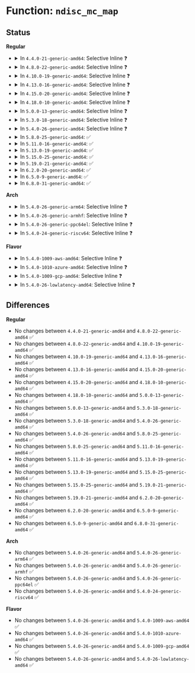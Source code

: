 # Function: <code>ndisc_mc_map</code>

## Status
<b>Regular</b>
<ul>
<li>
<details>
<summary>In <code>4.4.0-21-generic-amd64</code>: Selective Inline ❓</summary>

```c
int ndisc_mc_map(const struct in6_addr * addr, char * buf, struct net_device * dev, int dir)
```

```json
{
  "name": "ndisc_mc_map",
  "collision_type": "Unique Global",
  "inline_type": "Selective",
  "funcs": [
    {
      "addr": 18446744071587096144,
      "name": "ndisc_mc_map",
      "external": true,
      "loc": "net/ipv6/ndisc.c:269",
      "file": "net/ipv6/ndisc.c",
      "inline": "not declared, inlined",
      "caller_inline": [],
      "caller_func": [
        "net/ipv6/ndisc.c:ndisc_constructor",
        "net/ipv6/mcast.c:igmp6_group_dropped",
        "net/ipv6/mcast.c:igmp6_group_added"
      ]
    }
  ],
  "symbols": [
    {
      "addr": 18446744071587096144,
      "name": "ndisc_mc_map",
      "section": ".text",
      "bind": "STB_GLOBAL",
      "size": 419
    }
  ]
}
```
</details>
</li>
<li>
<details>
<summary>In <code>4.8.0-22-generic-amd64</code>: Selective Inline ❓</summary>

```c
int ndisc_mc_map(const struct in6_addr * addr, char * buf, struct net_device * dev, int dir)
```

```json
{
  "name": "ndisc_mc_map",
  "collision_type": "Unique Global",
  "inline_type": "Selective",
  "funcs": [
    {
      "addr": 18446744071587546480,
      "name": "ndisc_mc_map",
      "external": true,
      "loc": "net/ipv6/ndisc.c:283",
      "file": "net/ipv6/ndisc.c",
      "inline": "not declared, inlined",
      "caller_inline": [],
      "caller_func": [
        "net/ipv6/ndisc.c:ndisc_constructor",
        "net/ipv6/mcast.c:igmp6_group_dropped",
        "net/ipv6/mcast.c:igmp6_group_added"
      ]
    }
  ],
  "symbols": [
    {
      "addr": 18446744071587546480,
      "name": "ndisc_mc_map",
      "section": ".text",
      "bind": "STB_GLOBAL",
      "size": 420
    }
  ]
}
```
</details>
</li>
<li>
<details>
<summary>In <code>4.10.0-19-generic-amd64</code>: Selective Inline ❓</summary>

```c
int ndisc_mc_map(const struct in6_addr * addr, char * buf, struct net_device * dev, int dir)
```

```json
{
  "name": "ndisc_mc_map",
  "collision_type": "Unique Global",
  "inline_type": "Selective",
  "funcs": [
    {
      "addr": 18446744071587750976,
      "name": "ndisc_mc_map",
      "external": true,
      "loc": "net/ipv6/ndisc.c:283",
      "file": "net/ipv6/ndisc.c",
      "inline": "not declared, inlined",
      "caller_inline": [],
      "caller_func": [
        "net/ipv6/ndisc.c:ndisc_constructor",
        "net/ipv6/mcast.c:igmp6_group_dropped",
        "net/ipv6/mcast.c:igmp6_group_added"
      ]
    }
  ],
  "symbols": [
    {
      "addr": 18446744071587750976,
      "name": "ndisc_mc_map",
      "section": ".text",
      "bind": "STB_GLOBAL",
      "size": 420
    }
  ]
}
```
</details>
</li>
<li>
<details>
<summary>In <code>4.13.0-16-generic-amd64</code>: Selective Inline ❓</summary>

```c
int ndisc_mc_map(const struct in6_addr * addr, char * buf, struct net_device * dev, int dir)
```

```json
{
  "name": "ndisc_mc_map",
  "collision_type": "Unique Global",
  "inline_type": "Selective",
  "funcs": [
    {
      "addr": 18446744071587906704,
      "name": "ndisc_mc_map",
      "external": true,
      "loc": "net/ipv6/ndisc.c:283",
      "file": "net/ipv6/ndisc.c",
      "inline": "not declared, inlined",
      "caller_inline": [],
      "caller_func": [
        "net/ipv6/ndisc.c:ndisc_constructor",
        "net/ipv6/mcast.c:igmp6_group_dropped",
        "net/ipv6/mcast.c:igmp6_group_added"
      ]
    }
  ],
  "symbols": [
    {
      "addr": 18446744071587906704,
      "name": "ndisc_mc_map",
      "section": ".text",
      "bind": "STB_GLOBAL",
      "size": 412
    }
  ]
}
```
</details>
</li>
<li>
<details>
<summary>In <code>4.15.0-20-generic-amd64</code>: Selective Inline ❓</summary>

```c
int ndisc_mc_map(const struct in6_addr * addr, char * buf, struct net_device * dev, int dir)
```

```json
{
  "name": "ndisc_mc_map",
  "collision_type": "Unique Global",
  "inline_type": "Selective",
  "funcs": [
    {
      "addr": 18446744071588441664,
      "name": "ndisc_mc_map",
      "external": true,
      "loc": "net/ipv6/ndisc.c:284",
      "file": "net/ipv6/ndisc.c",
      "inline": "not declared, inlined",
      "caller_inline": [],
      "caller_func": [
        "net/ipv6/ndisc.c:ndisc_constructor",
        "net/ipv6/mcast.c:igmp6_group_dropped",
        "net/ipv6/mcast.c:igmp6_group_added"
      ]
    }
  ],
  "symbols": [
    {
      "addr": 18446744071588441664,
      "name": "ndisc_mc_map",
      "section": ".text",
      "bind": "STB_GLOBAL",
      "size": 412
    }
  ]
}
```
</details>
</li>
<li>
<details>
<summary>In <code>4.18.0-10-generic-amd64</code>: Selective Inline ❓</summary>

```c
int ndisc_mc_map(const struct in6_addr * addr, char * buf, struct net_device * dev, int dir)
```

```json
{
  "name": "ndisc_mc_map",
  "collision_type": "Unique Global",
  "inline_type": "Selective",
  "funcs": [
    {
      "addr": 18446744071588803104,
      "name": "ndisc_mc_map",
      "external": true,
      "loc": "net/ipv6/ndisc.c:284",
      "file": "net/ipv6/ndisc.c",
      "inline": "not declared, inlined",
      "caller_inline": [],
      "caller_func": [
        "net/ipv6/ndisc.c:ndisc_constructor",
        "net/ipv6/mcast.c:igmp6_group_dropped",
        "net/ipv6/mcast.c:igmp6_group_added"
      ]
    }
  ],
  "symbols": [
    {
      "addr": 18446744071588803104,
      "name": "ndisc_mc_map",
      "section": ".text",
      "bind": "STB_GLOBAL",
      "size": 392
    }
  ]
}
```
</details>
</li>
<li>
<details>
<summary>In <code>5.0.0-13-generic-amd64</code>: Selective Inline ❓</summary>

```c
int ndisc_mc_map(const struct in6_addr * addr, char * buf, struct net_device * dev, int dir)
```

```json
{
  "name": "ndisc_mc_map",
  "collision_type": "Unique Global",
  "inline_type": "Selective",
  "funcs": [
    {
      "addr": 18446744071589025776,
      "name": "ndisc_mc_map",
      "external": true,
      "loc": "net/ipv6/ndisc.c:284",
      "file": "net/ipv6/ndisc.c",
      "inline": "not declared, inlined",
      "caller_inline": [],
      "caller_func": [
        "net/ipv6/ndisc.c:ndisc_constructor",
        "net/ipv6/mcast.c:igmp6_group_dropped",
        "net/ipv6/mcast.c:igmp6_group_added"
      ]
    }
  ],
  "symbols": [
    {
      "addr": 18446744071589025776,
      "name": "ndisc_mc_map",
      "section": ".text",
      "bind": "STB_GLOBAL",
      "size": 392
    }
  ]
}
```
</details>
</li>
<li>
<details>
<summary>In <code>5.3.0-18-generic-amd64</code>: Selective Inline ❓</summary>

```c
int ndisc_mc_map(const struct in6_addr * addr, char * buf, struct net_device * dev, int dir)
```

```json
{
  "name": "ndisc_mc_map",
  "collision_type": "Unique Global",
  "inline_type": "Selective",
  "funcs": [
    {
      "addr": 18446744071589479104,
      "name": "ndisc_mc_map",
      "external": true,
      "loc": "net/ipv6/ndisc.c:283",
      "file": "net/ipv6/ndisc.c",
      "inline": "not declared, inlined",
      "caller_inline": [],
      "caller_func": [
        "net/ipv6/ndisc.c:ndisc_constructor",
        "net/ipv6/mcast.c:igmp6_group_dropped",
        "net/ipv6/mcast.c:igmp6_group_added"
      ]
    }
  ],
  "symbols": [
    {
      "addr": 18446744071589479104,
      "name": "ndisc_mc_map",
      "section": ".text",
      "bind": "STB_GLOBAL",
      "size": 404
    }
  ]
}
```
</details>
</li>
<li>
<details>
<summary>In <code>5.4.0-26-generic-amd64</code>: Selective Inline ❓</summary>

```c
int ndisc_mc_map(const struct in6_addr * addr, char * buf, struct net_device * dev, int dir)
```

```json
{
  "name": "ndisc_mc_map",
  "collision_type": "Unique Global",
  "inline_type": "Selective",
  "funcs": [
    {
      "addr": 18446744071589702976,
      "name": "ndisc_mc_map",
      "external": true,
      "loc": "net/ipv6/ndisc.c:284",
      "file": "net/ipv6/ndisc.c",
      "inline": "not declared, inlined",
      "caller_inline": [],
      "caller_func": [
        "net/ipv6/ndisc.c:ndisc_constructor",
        "net/ipv6/mcast.c:igmp6_group_dropped",
        "net/ipv6/mcast.c:igmp6_group_added"
      ]
    }
  ],
  "symbols": [
    {
      "addr": 18446744071589702976,
      "name": "ndisc_mc_map",
      "section": ".text",
      "bind": "STB_GLOBAL",
      "size": 404
    }
  ]
}
```
</details>
</li>
<li>
<details>
<summary>In <code>5.8.0-25-generic-amd64</code>: ✅</summary>

```c
int ndisc_mc_map(const struct in6_addr * addr, char * buf, struct net_device * dev, int dir)
```

```json
{
  "name": "ndisc_mc_map",
  "collision_type": "Unique Global",
  "inline_type": "No",
  "funcs": [
    {
      "addr": 18446744071590720800,
      "name": "ndisc_mc_map",
      "external": true,
      "loc": "net/ipv6/ndisc.c:285",
      "file": "net/ipv6/ndisc.c",
      "inline": "seen, unknown",
      "caller_inline": [],
      "caller_func": [
        "net/ipv6/ndisc.c:ndisc_constructor",
        "net/ipv6/mcast.c:igmp6_group_dropped",
        "net/ipv6/mcast.c:igmp6_group_added"
      ]
    }
  ],
  "symbols": [
    {
      "addr": 18446744071590720800,
      "name": "ndisc_mc_map",
      "section": ".text",
      "bind": "STB_GLOBAL",
      "size": 404
    }
  ]
}
```
</details>
</li>
<li>
<details>
<summary>In <code>5.11.0-16-generic-amd64</code>: ✅</summary>

```c
int ndisc_mc_map(const struct in6_addr * addr, char * buf, struct net_device * dev, int dir)
```

```json
{
  "name": "ndisc_mc_map",
  "collision_type": "Unique Global",
  "inline_type": "No",
  "funcs": [
    {
      "addr": 18446744071590779568,
      "name": "ndisc_mc_map",
      "external": true,
      "loc": "net/ipv6/ndisc.c:287",
      "file": "net/ipv6/ndisc.c",
      "inline": "seen, unknown",
      "caller_inline": [],
      "caller_func": [
        "net/ipv6/ndisc.c:ndisc_constructor",
        "net/ipv6/mcast.c:igmp6_group_dropped",
        "net/ipv6/mcast.c:igmp6_group_added"
      ]
    }
  ],
  "symbols": [
    {
      "addr": 18446744071590779568,
      "name": "ndisc_mc_map",
      "section": ".text",
      "bind": "STB_GLOBAL",
      "size": 404
    }
  ]
}
```
</details>
</li>
<li>
<details>
<summary>In <code>5.13.0-19-generic-amd64</code>: ✅</summary>

```c
int ndisc_mc_map(const struct in6_addr * addr, char * buf, struct net_device * dev, int dir)
```

```json
{
  "name": "ndisc_mc_map",
  "collision_type": "Unique Global",
  "inline_type": "No",
  "funcs": [
    {
      "addr": 18446744071590706448,
      "name": "ndisc_mc_map",
      "external": true,
      "loc": "net/ipv6/ndisc.c:287",
      "file": "net/ipv6/ndisc.c",
      "inline": "seen, unknown",
      "caller_inline": [],
      "caller_func": [
        "net/ipv6/ndisc.c:ndisc_constructor",
        "net/ipv6/mcast.c:igmp6_group_dropped",
        "net/ipv6/mcast.c:igmp6_group_added"
      ]
    }
  ],
  "symbols": [
    {
      "addr": 18446744071590706448,
      "name": "ndisc_mc_map",
      "section": ".text",
      "bind": "STB_GLOBAL",
      "size": 410
    }
  ]
}
```
</details>
</li>
<li>
<details>
<summary>In <code>5.15.0-25-generic-amd64</code>: ✅</summary>

```c
int ndisc_mc_map(const struct in6_addr * addr, char * buf, struct net_device * dev, int dir)
```

```json
{
  "name": "ndisc_mc_map",
  "collision_type": "Unique Global",
  "inline_type": "No",
  "funcs": [
    {
      "addr": 18446744071591522416,
      "name": "ndisc_mc_map",
      "external": true,
      "loc": "net/ipv6/ndisc.c:287",
      "file": "net/ipv6/ndisc.c",
      "inline": "seen, unknown",
      "caller_inline": [],
      "caller_func": [
        "net/ipv6/ndisc.c:ndisc_constructor",
        "net/ipv6/mcast.c:igmp6_group_dropped",
        "net/ipv6/mcast.c:igmp6_group_added"
      ]
    }
  ],
  "symbols": [
    {
      "addr": 18446744071591522416,
      "name": "ndisc_mc_map",
      "section": ".text",
      "bind": "STB_GLOBAL",
      "size": 410
    }
  ]
}
```
</details>
</li>
<li>
<details>
<summary>In <code>5.19.0-21-generic-amd64</code>: ✅</summary>

```c
int ndisc_mc_map(const struct in6_addr * addr, char * buf, struct net_device * dev, int dir)
```

```json
{
  "name": "ndisc_mc_map",
  "collision_type": "Unique Global",
  "inline_type": "No",
  "funcs": [
    {
      "addr": 18446744071593209280,
      "name": "ndisc_mc_map",
      "external": true,
      "loc": "net/ipv6/ndisc.c:287",
      "file": "net/ipv6/ndisc.c",
      "inline": "seen, unknown",
      "caller_inline": [],
      "caller_func": [
        "net/ipv6/ndisc.c:ndisc_constructor",
        "net/ipv6/mcast.c:igmp6_group_dropped",
        "net/ipv6/mcast.c:igmp6_group_added"
      ]
    }
  ],
  "symbols": [
    {
      "addr": 18446744071593209280,
      "name": "ndisc_mc_map",
      "section": ".text",
      "bind": "STB_GLOBAL",
      "size": 454
    }
  ]
}
```
</details>
</li>
<li>
<details>
<summary>In <code>6.2.0-20-generic-amd64</code>: ✅</summary>

```c
int ndisc_mc_map(const struct in6_addr * addr, char * buf, struct net_device * dev, int dir)
```

```json
{
  "name": "ndisc_mc_map",
  "collision_type": "Unique Global",
  "inline_type": "No",
  "funcs": [
    {
      "addr": 18446744071595108960,
      "name": "ndisc_mc_map",
      "external": true,
      "loc": "net/ipv6/ndisc.c:288",
      "file": "net/ipv6/ndisc.c",
      "inline": "seen, unknown",
      "caller_inline": [],
      "caller_func": [
        "net/ipv6/ndisc.c:ndisc_constructor",
        "net/ipv6/mcast.c:igmp6_group_dropped",
        "net/ipv6/mcast.c:igmp6_group_added"
      ]
    }
  ],
  "symbols": [
    {
      "addr": 18446744071595108960,
      "name": "ndisc_mc_map",
      "section": ".text",
      "bind": "STB_GLOBAL",
      "size": 334
    }
  ]
}
```
</details>
</li>
<li>
<details>
<summary>In <code>6.5.0-9-generic-amd64</code>: ✅</summary>

```c
int ndisc_mc_map(const struct in6_addr * addr, char * buf, struct net_device * dev, int dir)
```

```json
{
  "name": "ndisc_mc_map",
  "collision_type": "Unique Global",
  "inline_type": "No",
  "funcs": [
    {
      "addr": 18446744071595502960,
      "name": "ndisc_mc_map",
      "external": true,
      "loc": "net/ipv6/ndisc.c:289",
      "file": "net/ipv6/ndisc.c",
      "inline": "seen, unknown",
      "caller_inline": [],
      "caller_func": [
        "net/ipv6/ndisc.c:ndisc_constructor",
        "net/ipv6/mcast.c:igmp6_group_dropped",
        "net/ipv6/mcast.c:igmp6_group_added"
      ]
    }
  ],
  "symbols": [
    {
      "addr": 18446744071595502960,
      "name": "ndisc_mc_map",
      "section": ".text",
      "bind": "STB_GLOBAL",
      "size": 313
    }
  ]
}
```
</details>
</li>
<li>
<details>
<summary>In <code>6.8.0-31-generic-amd64</code>: ✅</summary>

```c
int ndisc_mc_map(const struct in6_addr * addr, char * buf, struct net_device * dev, int dir)
```

```json
{
  "name": "ndisc_mc_map",
  "collision_type": "Unique Global",
  "inline_type": "No",
  "funcs": [
    {
      "addr": 18446744071596346512,
      "name": "ndisc_mc_map",
      "external": true,
      "loc": "net/ipv6/ndisc.c:289",
      "file": "net/ipv6/ndisc.c",
      "inline": "seen, unknown",
      "caller_inline": [],
      "caller_func": [
        "net/ipv6/ndisc.c:ndisc_constructor",
        "net/ipv6/mcast.c:igmp6_group_dropped",
        "net/ipv6/mcast.c:igmp6_group_added"
      ]
    }
  ],
  "symbols": [
    {
      "addr": 18446744071596346512,
      "name": "ndisc_mc_map",
      "section": ".text",
      "bind": "STB_GLOBAL",
      "size": 313
    }
  ]
}
```
</details>
</li>
</ul>
<b>Arch</b>
<ul>
<li>
<details>
<summary>In <code>5.4.0-26-generic-arm64</code>: Selective Inline ❓</summary>

```c
int ndisc_mc_map(const struct in6_addr * addr, char * buf, struct net_device * dev, int dir)
```

```json
{
  "name": "ndisc_mc_map",
  "collision_type": "Unique Global",
  "inline_type": "Selective",
  "funcs": [
    {
      "addr": 18446603336503394592,
      "name": "ndisc_mc_map",
      "external": true,
      "loc": "net/ipv6/ndisc.c:284",
      "file": "net/ipv6/ndisc.c",
      "inline": "not declared, inlined",
      "caller_inline": [],
      "caller_func": [
        "net/ipv6/ndisc.c:ndisc_constructor",
        "net/ipv6/mcast.c:igmp6_group_dropped",
        "net/ipv6/mcast.c:igmp6_group_added"
      ]
    }
  ],
  "symbols": [
    {
      "addr": 18446603336503394592,
      "name": "ndisc_mc_map",
      "section": ".text",
      "bind": "STB_GLOBAL",
      "size": 400
    }
  ]
}
```
</details>
</li>
<li>
<details>
<summary>In <code>5.4.0-26-generic-armhf</code>: Selective Inline ❓</summary>

```c
int ndisc_mc_map(const struct in6_addr * addr, char * buf, struct net_device * dev, int dir)
```

```json
{
  "name": "ndisc_mc_map",
  "collision_type": "Unique Global",
  "inline_type": "Selective",
  "funcs": [
    {
      "addr": 3236056228,
      "name": "ndisc_mc_map",
      "external": true,
      "loc": "net/ipv6/ndisc.c:284",
      "file": "net/ipv6/ndisc.c",
      "inline": "not declared, inlined",
      "caller_inline": [],
      "caller_func": [
        "net/ipv6/ndisc.c:ndisc_constructor",
        "net/ipv6/mcast.c:igmp6_group_dropped",
        "net/ipv6/mcast.c:igmp6_group_added"
      ]
    }
  ],
  "symbols": [
    {
      "addr": 3236056228,
      "name": "ndisc_mc_map",
      "section": ".text",
      "bind": "STB_GLOBAL",
      "size": 488
    }
  ]
}
```
</details>
</li>
<li>
<details>
<summary>In <code>5.4.0-26-generic-ppc64el</code>: Selective Inline ❓</summary>

```c
int ndisc_mc_map(const struct in6_addr * addr, char * buf, struct net_device * dev, int dir)
```

```json
{
  "name": "ndisc_mc_map",
  "collision_type": "Unique Global",
  "inline_type": "Selective",
  "funcs": [
    {
      "addr": 13835058055297165584,
      "name": "ndisc_mc_map",
      "external": true,
      "loc": "net/ipv6/ndisc.c:284",
      "file": "net/ipv6/ndisc.c",
      "inline": "not declared, inlined",
      "caller_inline": [],
      "caller_func": [
        "net/ipv6/ndisc.c:ndisc_constructor",
        "net/ipv6/mcast.c:igmp6_group_dropped",
        "net/ipv6/mcast.c:igmp6_group_added"
      ]
    }
  ],
  "symbols": [
    {
      "addr": 13835058055297165584,
      "name": "ndisc_mc_map",
      "section": ".text",
      "bind": "STB_GLOBAL",
      "size": 408
    }
  ]
}
```
</details>
</li>
<li>
<details>
<summary>In <code>5.4.0-24-generic-riscv64</code>: Selective Inline ❓</summary>

```c
int ndisc_mc_map(const struct in6_addr * addr, char * buf, struct net_device * dev, int dir)
```

```json
{
  "name": "ndisc_mc_map",
  "collision_type": "Unique Global",
  "inline_type": "Selective",
  "funcs": [
    {
      "addr": 18446743936279388708,
      "name": "ndisc_mc_map",
      "external": true,
      "loc": "net/ipv6/ndisc.c:284",
      "file": "net/ipv6/ndisc.c",
      "inline": "not declared, inlined",
      "caller_inline": [],
      "caller_func": [
        "net/ipv6/ndisc.c:ndisc_constructor",
        "net/ipv6/mcast.c:igmp6_group_dropped",
        "net/ipv6/mcast.c:igmp6_group_added"
      ]
    }
  ],
  "symbols": [
    {
      "addr": 18446743936279388708,
      "name": "ndisc_mc_map",
      "section": ".text",
      "bind": "STB_GLOBAL",
      "size": 518
    }
  ]
}
```
</details>
</li>
</ul>
<b>Flavor</b>
<ul>
<li>
<details>
<summary>In <code>5.4.0-1009-aws-amd64</code>: Selective Inline ❓</summary>

```c
int ndisc_mc_map(const struct in6_addr * addr, char * buf, struct net_device * dev, int dir)
```

```json
{
  "name": "ndisc_mc_map",
  "collision_type": "Unique Global",
  "inline_type": "Selective",
  "funcs": [
    {
      "addr": 18446744071589307344,
      "name": "ndisc_mc_map",
      "external": true,
      "loc": "net/ipv6/ndisc.c:284",
      "file": "net/ipv6/ndisc.c",
      "inline": "not declared, inlined",
      "caller_inline": [],
      "caller_func": [
        "net/ipv6/ndisc.c:ndisc_constructor",
        "net/ipv6/mcast.c:igmp6_group_dropped",
        "net/ipv6/mcast.c:igmp6_group_added"
      ]
    }
  ],
  "symbols": [
    {
      "addr": 18446744071589307344,
      "name": "ndisc_mc_map",
      "section": ".text",
      "bind": "STB_GLOBAL",
      "size": 404
    }
  ]
}
```
</details>
</li>
<li>
<details>
<summary>In <code>5.4.0-1010-azure-amd64</code>: Selective Inline ❓</summary>

```c
int ndisc_mc_map(const struct in6_addr * addr, char * buf, struct net_device * dev, int dir)
```

```json
{
  "name": "ndisc_mc_map",
  "collision_type": "Unique Global",
  "inline_type": "Selective",
  "funcs": [
    {
      "addr": 18446744071589032336,
      "name": "ndisc_mc_map",
      "external": true,
      "loc": "net/ipv6/ndisc.c:284",
      "file": "net/ipv6/ndisc.c",
      "inline": "not declared, inlined",
      "caller_inline": [],
      "caller_func": [
        "net/ipv6/ndisc.c:ndisc_constructor",
        "net/ipv6/mcast.c:igmp6_group_dropped",
        "net/ipv6/mcast.c:igmp6_group_added"
      ]
    }
  ],
  "symbols": [
    {
      "addr": 18446744071589032336,
      "name": "ndisc_mc_map",
      "section": ".text",
      "bind": "STB_GLOBAL",
      "size": 404
    }
  ]
}
```
</details>
</li>
<li>
<details>
<summary>In <code>5.4.0-1009-gcp-amd64</code>: Selective Inline ❓</summary>

```c
int ndisc_mc_map(const struct in6_addr * addr, char * buf, struct net_device * dev, int dir)
```

```json
{
  "name": "ndisc_mc_map",
  "collision_type": "Unique Global",
  "inline_type": "Selective",
  "funcs": [
    {
      "addr": 18446744071589744208,
      "name": "ndisc_mc_map",
      "external": true,
      "loc": "net/ipv6/ndisc.c:284",
      "file": "net/ipv6/ndisc.c",
      "inline": "not declared, inlined",
      "caller_inline": [],
      "caller_func": [
        "net/ipv6/ndisc.c:ndisc_constructor",
        "net/ipv6/mcast.c:igmp6_group_dropped",
        "net/ipv6/mcast.c:igmp6_group_added"
      ]
    }
  ],
  "symbols": [
    {
      "addr": 18446744071589744208,
      "name": "ndisc_mc_map",
      "section": ".text",
      "bind": "STB_GLOBAL",
      "size": 404
    }
  ]
}
```
</details>
</li>
<li>
<details>
<summary>In <code>5.4.0-26-lowlatency-amd64</code>: Selective Inline ❓</summary>

```c
int ndisc_mc_map(const struct in6_addr * addr, char * buf, struct net_device * dev, int dir)
```

```json
{
  "name": "ndisc_mc_map",
  "collision_type": "Unique Global",
  "inline_type": "Selective",
  "funcs": [
    {
      "addr": 18446744071589794688,
      "name": "ndisc_mc_map",
      "external": true,
      "loc": "net/ipv6/ndisc.c:284",
      "file": "net/ipv6/ndisc.c",
      "inline": "not declared, inlined",
      "caller_inline": [],
      "caller_func": [
        "net/ipv6/ndisc.c:ndisc_constructor",
        "net/ipv6/mcast.c:igmp6_group_dropped",
        "net/ipv6/mcast.c:igmp6_group_added"
      ]
    }
  ],
  "symbols": [
    {
      "addr": 18446744071589794688,
      "name": "ndisc_mc_map",
      "section": ".text",
      "bind": "STB_GLOBAL",
      "size": 404
    }
  ]
}
```
</details>
</li>
</ul>

## Differences
<b>Regular</b>
<ul>
<li>
No changes between <code>4.4.0-21-generic-amd64</code> and <code>4.8.0-22-generic-amd64</code> ✅
</li>
<li>
No changes between <code>4.8.0-22-generic-amd64</code> and <code>4.10.0-19-generic-amd64</code> ✅
</li>
<li>
No changes between <code>4.10.0-19-generic-amd64</code> and <code>4.13.0-16-generic-amd64</code> ✅
</li>
<li>
No changes between <code>4.13.0-16-generic-amd64</code> and <code>4.15.0-20-generic-amd64</code> ✅
</li>
<li>
No changes between <code>4.15.0-20-generic-amd64</code> and <code>4.18.0-10-generic-amd64</code> ✅
</li>
<li>
No changes between <code>4.18.0-10-generic-amd64</code> and <code>5.0.0-13-generic-amd64</code> ✅
</li>
<li>
No changes between <code>5.0.0-13-generic-amd64</code> and <code>5.3.0-18-generic-amd64</code> ✅
</li>
<li>
No changes between <code>5.3.0-18-generic-amd64</code> and <code>5.4.0-26-generic-amd64</code> ✅
</li>
<li>
No changes between <code>5.4.0-26-generic-amd64</code> and <code>5.8.0-25-generic-amd64</code> ✅
</li>
<li>
No changes between <code>5.8.0-25-generic-amd64</code> and <code>5.11.0-16-generic-amd64</code> ✅
</li>
<li>
No changes between <code>5.11.0-16-generic-amd64</code> and <code>5.13.0-19-generic-amd64</code> ✅
</li>
<li>
No changes between <code>5.13.0-19-generic-amd64</code> and <code>5.15.0-25-generic-amd64</code> ✅
</li>
<li>
No changes between <code>5.15.0-25-generic-amd64</code> and <code>5.19.0-21-generic-amd64</code> ✅
</li>
<li>
No changes between <code>5.19.0-21-generic-amd64</code> and <code>6.2.0-20-generic-amd64</code> ✅
</li>
<li>
No changes between <code>6.2.0-20-generic-amd64</code> and <code>6.5.0-9-generic-amd64</code> ✅
</li>
<li>
No changes between <code>6.5.0-9-generic-amd64</code> and <code>6.8.0-31-generic-amd64</code> ✅
</li>
</ul>
<b>Arch</b>
<ul>
<li>
No changes between <code>5.4.0-26-generic-amd64</code> and <code>5.4.0-26-generic-arm64</code> ✅
</li>
<li>
No changes between <code>5.4.0-26-generic-amd64</code> and <code>5.4.0-26-generic-armhf</code> ✅
</li>
<li>
No changes between <code>5.4.0-26-generic-amd64</code> and <code>5.4.0-26-generic-ppc64el</code> ✅
</li>
<li>
No changes between <code>5.4.0-26-generic-amd64</code> and <code>5.4.0-24-generic-riscv64</code> ✅
</li>
</ul>
<b>Flavor</b>
<ul>
<li>
No changes between <code>5.4.0-26-generic-amd64</code> and <code>5.4.0-1009-aws-amd64</code> ✅
</li>
<li>
No changes between <code>5.4.0-26-generic-amd64</code> and <code>5.4.0-1010-azure-amd64</code> ✅
</li>
<li>
No changes between <code>5.4.0-26-generic-amd64</code> and <code>5.4.0-1009-gcp-amd64</code> ✅
</li>
<li>
No changes between <code>5.4.0-26-generic-amd64</code> and <code>5.4.0-26-lowlatency-amd64</code> ✅
</li>
</ul>
